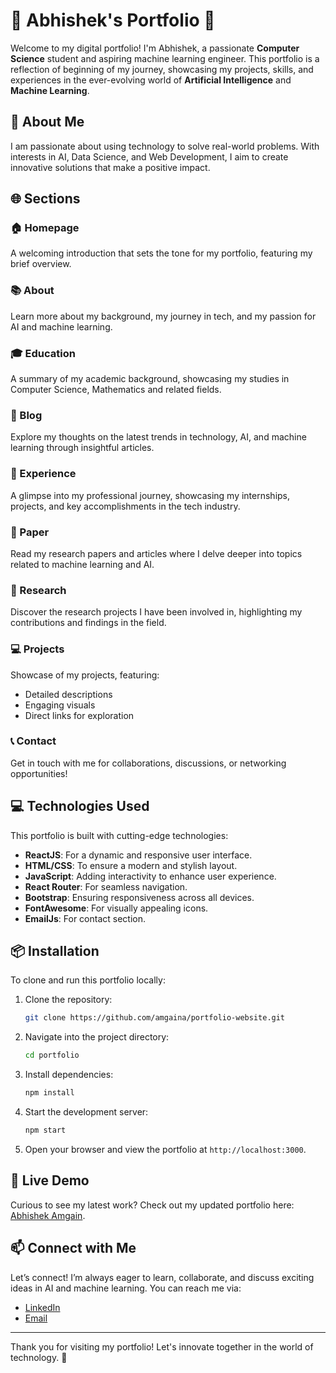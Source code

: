 # 🌟 Abhishek's Portfolio 🌟

Welcome to my digital portfolio! I'm Abhishek, a passionate **Computer Science** student and aspiring machine learning engineer. This portfolio is a reflection of beginning of my journey, showcasing my projects, skills, and experiences in the ever-evolving world of **Artificial Intelligence** and **Machine Learning**.

## 🚀 About Me

I am passionate about using technology to solve real-world problems. With interests in AI, Data Science, and Web Development, I aim to create innovative solutions that make a positive impact.

## 🌐 Sections

### 🏠 Homepage

A welcoming introduction that sets the tone for my portfolio, featuring my brief overview.

### 📚 About

Learn more about my background, my journey in tech, and my passion for AI and machine learning.

### 🎓 Education

A summary of my academic background, showcasing my studies in Computer Science, Mathematics and related fields.

### 📝 Blog

Explore my thoughts on the latest trends in technology, AI, and machine learning through insightful articles.

### 💼 Experience

A glimpse into my professional journey, showcasing my internships, projects, and key accomplishments in the tech industry.

### 📄 Paper

Read my research papers and articles where I delve deeper into topics related to machine learning and AI.

### 🔬 Research

Discover the research projects I have been involved in, highlighting my contributions and findings in the field.

### 💻 Projects

Showcase of my projects, featuring:

- Detailed descriptions
- Engaging visuals
- Direct links for exploration

### 📞 Contact

Get in touch with me for collaborations, discussions, or networking opportunities!

## 💻 Technologies Used

This portfolio is built with cutting-edge technologies:

- **ReactJS**: For a dynamic and responsive user interface.
- **HTML/CSS**: To ensure a modern and stylish layout.
- **JavaScript**: Adding interactivity to enhance user experience.
- **React Router**: For seamless navigation.
- **Bootstrap**: Ensuring responsiveness across all devices.
- **FontAwesome**: For visually appealing icons.
- **EmailJs**: For contact section.

## 📦 Installation

To clone and run this portfolio locally:

1. Clone the repository:

   ```bash
   git clone https://github.com/amgaina/portfolio-website.git
   ```

2. Navigate into the project directory:

   ```bash
   cd portfolio
   ```

3. Install dependencies:

   ```bash
   npm install
   ```

4. Start the development server:

   ```bash
   npm start
   ```

5. Open your browser and view the portfolio at `http://localhost:3000`.

## 🔗 Live Demo

Curious to see my latest work? Check out my updated portfolio here: [Abhishek Amgain](https://abhishekamgain.com.np/).

## 📫 Connect with Me

Let’s connect! I’m always eager to learn, collaborate, and discuss exciting ideas in AI and machine learning. You can reach me via:

- [LinkedIn](https://www.linkedin.com/in/abhishek-amgain-04b642265/)
- [Email](mailto:abhi.amgain567@gmail.com)

---

Thank you for visiting my portfolio! Let's innovate together in the world of technology. 🚀

